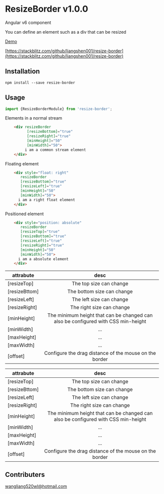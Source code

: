 # ResizeBorder v1.0.0

Angular v6 component

You can define an element such as a div that can be resized


[Demo](https://liangshen001.github.io/resize-border/)

[https://stackblitz.com/github/liangshen001/resize-border](https://stackblitz.com/github/liangshen001/resize-border)

## Installation

`npm install --save resize-border`

## Usage

```typescript
import {ResizeBorderModule} from 'resize-border';
```

Elements in a normal stream

```html
    <div resizeBorder
          [resizeBottom]="true"
          [resizeRight]="true"
          [minHeight]="50"
          [minWidth]="50">
         i am a common stream element
    </div>
 ```
 
 Floating element

```html
    <div style="float: right"
       resizeBorder
       [resizeBottom]="true"
       [resizeLeft]="true"
       [minHeight]="50"
       [minWidth]="50">
      i am a right float element
    </div>
```

Positioned element

```html
    <div style="position: absolute"
       resizeBorder
       [resizeTop]="true"
       [resizeBottom]="true"
       [resizeLeft]="true"
       [resizeRight]="true"
       [minHeight]="50"
       [minWidth]="50">
      i am a absolute element
    </div>
```
| attrabute     | desc    |
| -------       | :------:   |
| [resizeTop]   | The top size can change      |
| [resizeBttom] | The bottom size can change      |
| [resizeLeft]  | The left size can change      |
| [resizeRight] | The right size can change      |
| [minHeight]   | The minimum height that can be changed can also be configured with CSS min-height      |
| [minWidth]    | ...      |
| [maxHeight]   | ...      |
| [maxWidth]    | ...      |
| [offset]      | Configure the drag distance of the mouse on the border|

| attrabute     | desc    |
| -------       | :------:   |
| [resizeTop]   | The top size can change      |
| [resizeBttom] | The bottom size can change      |
| [resizeLeft]  | The left size can change      |
| [resizeRight] | The right size can change      |
| [minHeight]   | The minimum height that can be changed can also be configured with CSS min-height      |
| [minWidth]    | ...      |
| [maxHeight]   | ...      |
| [maxWidth]    | ...      |
| [offset]      | Configure the drag distance of the mouse on the border|

## Contributers


wangliang520wl@hotmail.com

